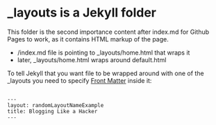 # _layouts is a Jekyll folder
This folder is the second importance content after index.md for Github Pages to work, as it contains HTML markup of the page.

 * /index.md file is pointing to _layouts/home.html that wraps it
 * later, _layouts/home.html wraps around default.html


To tell Jekyll that you want file to be wrapped around with one of the _layouts you need to specify [Front Matter][1] inside it:
<pre><code>
---
layout: randomLayoutNameExample
title: Blogging Like a Hacker
---
</code></pre>
 

[1]:https://jekyllrb.com/docs/frontmatter/
